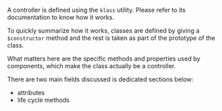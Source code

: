 A controller is defined using the `klass` utility. Please refer to its documentation to know how it works.

To quickly summarize how it works, classes are defined by giving a `$constructor` method and the rest is taken as part of the prototype of the class.

What matters here are the specific methods and properties used by components, which make the class actually be a controller.

There are two main fields discussed is dedicated sections below:

* attributes
* life cycle methods
